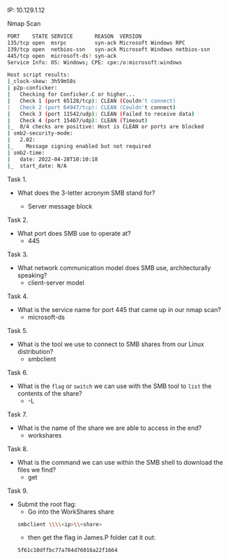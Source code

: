 IP: 10.129.1.12

Nmap Scan
```bash
PORT    STATE SERVICE       REASON  VERSION
135/tcp open  msrpc         syn-ack Microsoft Windows RPC
139/tcp open  netbios-ssn   syn-ack Microsoft Windows netbios-ssn
445/tcp open  microsoft-ds? syn-ack
Service Info: OS: Windows; CPE: cpe:/o:microsoft:windows

Host script results:
|_clock-skew: 3h59m58s
| p2p-conficker: 
|   Checking for Conficker.C or higher...
|   Check 1 (port 65128/tcp): CLEAN (Couldn't connect)
|   Check 2 (port 64947/tcp): CLEAN (Couldn't connect)
|   Check 3 (port 11542/udp): CLEAN (Failed to receive data)
|   Check 4 (port 15467/udp): CLEAN (Timeout)
|_  0/4 checks are positive: Host is CLEAN or ports are blocked
| smb2-security-mode: 
|   2.02: 
|_    Message signing enabled but not required
| smb2-time: 
|   date: 2022-04-28T10:10:18
|_  start_date: N/A

```

Task 1.

- What does the 3-letter acronym SMB stand for? 

	- Server message block


Task 2.

- What port does SMB use to operate at? 
	- 445


Task 3.

- What network communication model does SMB use, architecturally speaking? 
	- client-server model


Task 4.

- What is the service name for port 445 that came up in our nmap scan? 
	- microsoft-ds


Task 5.

- What is the tool we use to connect to SMB shares from our Linux distribution? 
	- smbclient


Task 6.

- What is the `flag` or `switch` we can use with the SMB tool to `list` the contents of the share? 
	- -L


Task 7.

- What is the name of the share we are able to access in the end? 
	- workshares


Task 8.

- What is the command we can use within the SMB shell to download the files we find? 
	- get


Task 9.

- Submit the root flag:
	- Go into the WorkShares share
	```bash
	smbclient \\\\<ip>\\<share>
	```
	- then get the flag in James.P folder
	cat it out: 
	```
	5f61c10dffbc77a704d76016a22f1664
	``` 
